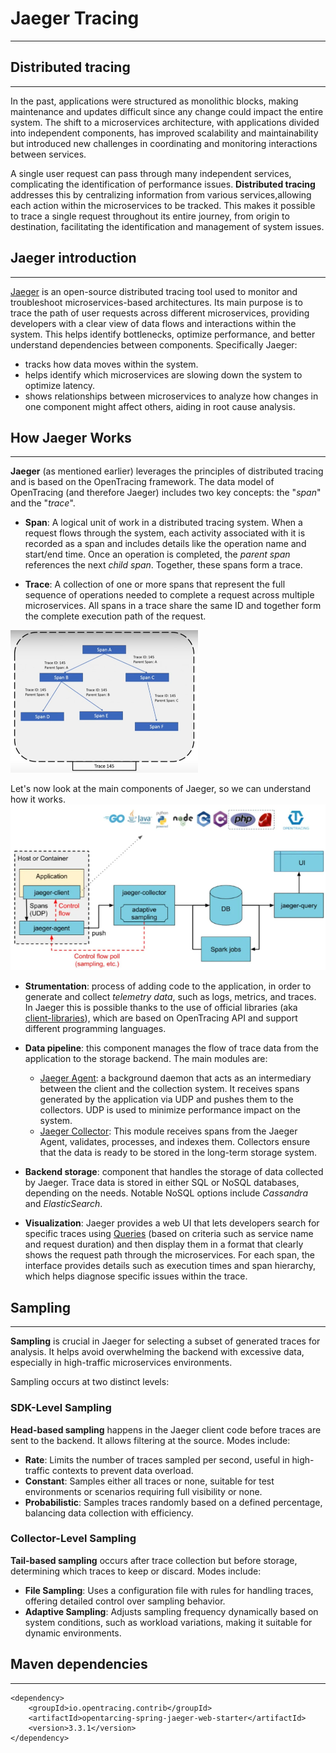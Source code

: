 # Jaeger Tracing 

___
## Distributed tracing
___

In the past, applications were structured as monolithic blocks, making maintenance 
and updates difficult since any change could impact the entire system. 
The shift to a microservices architecture, with applications divided into independent 
components, has improved scalability and maintainability but introduced new challenges 
in coordinating and monitoring interactions between services. 

A single user request can pass through many independent services, complicating the identification 
of performance issues. **Distributed tracing** addresses this by centralizing information from 
various services,allowing each action within the microservices to be tracked. This makes it 
possible to trace a single request throughout its entire journey, from origin to destination, 
facilitating the identification and management of system issues.


## Jaeger introduction
___

[Jaeger](https://www.jaegertracing.io) is an open-source distributed tracing tool used to monitor and troubleshoot microservices-based architectures. Its main purpose is 
to trace the path of user requests across different microservices, providing developers with a clear 
view of data flows and interactions within the system. This helps identify bottlenecks, optimize performance, 
and better understand dependencies between components. Specifically Jaeger:
- tracks how data moves within the system.
- helps identify which microservices are slowing down the system to optimize latency.
- shows relationships between microservices to analyze how changes in one component might affect others, 
aiding in root cause analysis.


## How Jaeger Works
___

**Jaeger** (as mentioned earlier) leverages the principles of distributed tracing and is based on the 
OpenTracing framework. 
The data model of OpenTracing (and therefore Jaeger) includes two key concepts: the "_span_" and the "_trace_". 
- **Span**: A logical unit of work in a distributed tracing system. When a request flows through the system, 
each activity associated with it is recorded as a span and includes details like the operation name and
start/end time. 
Once an operation is completed, the _parent span_ references the next _child span_. Together, these spans form a trace.

- **Trace**: A collection of one or more spans that represent the full sequence of operations needed to 
complete a request across multiple microservices. 
All spans in a trace share the same ID and together form the complete execution path of the request.

<img src="images/Span_and_trace.png" alt="Span and Trace" width="300"/>

Let's now look at the main components of Jaeger, so we can understand how it works.
![schema](images/Jaeger_scheme.png)

- **Strumentation**: process of adding code to the application, in order to generate and collect *telemetry data*, 
such as logs, metrics, and traces.
In Jaeger this is possible thanks to the use of official libraries (aka <u>client-libraries</u>), which are based on 
OpenTracing API and support different programming languages.
- **Data pipeline**: this component manages the flow of trace data from the application to the storage backend. 
The main modules are:
  - <u>Jaeger Agent</u>: a background daemon that acts as an intermediary between the client and the collection system. 
  It receives spans generated by the application via UDP and pushes them to the collectors. 
  UDP is used to minimize performance impact on the system. 
  - <u>Jaeger Collector</u>: This module receives spans from the Jaeger Agent, validates, processes, and indexes them. 
  Collectors ensure that the data is ready to be stored in the long-term storage system.

- **Backend storage**: component that handles the storage of data collected by Jaeger. Trace data is stored in either 
SQL or NoSQL databases, depending on the needs. Notable NoSQL options include *Cassandra* and *ElasticSearch*. 

- **Visualization**: Jaeger provides a web UI that lets developers search for specific traces using <u>Queries</u> 
(based on criteria such as service name and request duration) and then display them in a format that clearly shows the 
request path through the microservices.
For each span, the interface provides details such as execution times and span hierarchy, which helps diagnose specific 
issues within the trace.






## Sampling
___
**Sampling** is crucial in Jaeger for selecting a subset of generated traces for analysis. It helps avoid overwhelming 
the backend with excessive data, especially in high-traffic microservices environments. 

Sampling occurs at two distinct 
levels:

### SDK-Level Sampling
**Head-based sampling** happens in the Jaeger client code before traces are sent to the backend. It allows filtering at the source. 
Modes include: 
- **Rate**: Limits the number of traces sampled per second, useful in high-traffic contexts to prevent data overload. 
- **Constant**: Samples either all traces or none, suitable for test environments or scenarios requiring full visibility or none. 
- **Probabilistic**: Samples traces randomly based on a defined percentage, balancing data collection with efficiency. 

### Collector-Level Sampling 
**Tail-based sampling** occurs after trace collection but before storage, determining which traces to keep or discard. 
Modes include:
- **File Sampling**: Uses a configuration file with rules for handling traces, offering detailed control over sampling behavior. 
- **Adaptive Sampling**: Adjusts sampling frequency dynamically based on system conditions, such as workload variations, 
making it suitable for dynamic environments.





## Maven dependencies
___

```
<dependency>
    <groupId>io.opentracing.contrib</groupId>
    <artifactId>opentarcing-spring-jaeger-web-starter</artifactId>
    <version>3.3.1</version>
</dependency>
```